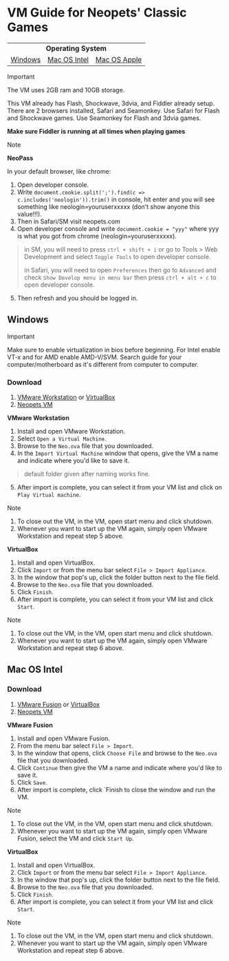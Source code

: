 # VM Guide for Neopets' Classic Games

<table>
<tr>
<td colspan="3" align="center"> <b>Operating System</b> </td>
</tr>
<tr>
  <td><a href="https://github.com/SpudMonkey7k/neopets-aio-vm/blob/main/README.md#windows">Windows</a></td><td><a href="https://github.com/SpudMonkey7k/neopets-aio-vm/blob/main/README.md#mac-os-intel">Mac OS Intel</a></td><td><a href="https://github.com/SpudMonkey7k/neopets-aio-vm/blob/main/apple-silicon.md">Mac OS Apple</a></td>
</tr>
</table>

>[!Important]
>The VM uses 2GB ram and 10GB storage.
>
>This VM already has Flash, Shockwave, 3dvia, and Fiddler already setup.
>There are 2 browsers installed, Safari and Seamonkey.
>Use Safari for Flash and Shockwave games.
>Use Seamonkey for Flash and 3dvia games.
>
>**Make sure Fiddler is running at all times when playing games**

>[!Note]
>**NeoPass**
>
>In your default browser, like chrome:
>1. Open developer console.
>2. Write `document.cookie.split(';').find(c => c.includes('neologin')).trim()` in console, hit enter and you will see something like neologin=youruserxxxxx (don't show anyone this value!!!). 
>3. Then in Safari/SM visit neopets.com
>4. Open developer console and write `document.cookie = "yyy"` where yyy is what you got from chrome (neologin=youruserxxxxx).
>> in SM, you will need to press `ctrl + shift + i` or go to Tools > Web Development and select `Toggle Tools` to open developer console.
>>
>> in Safari, you will need to open `Preferences` then go to `Advanced` and check `Show Develop menu in menu bar` then press `ctrl + alt + c` to open developer console.
>5. Then refresh and you should be logged in.

## Windows

>[!IMPORTANT]
>Make sure to enable virtualization in bios before beginning.
>For Intel enable VT-x and for AMD enable AMD-V/SVM.
>Search guide for your computer/motherboard as it's different from computer to computer.

### Download
1. [VMware Workstation](https://www.vmware.com/products/workstation-player.html) or [VirtualBox](https://www.virtualbox.org/wiki/Downloads)
2. [Neopets VM](https://www.mediafire.com/file/wslhbasvmx1a3mz/Neo.ova/file)

**VMware Workstation**
1. Install and open VMware Workstation.
2. Select `Open a Virtual Machine`.
3. Browse to the `Neo.ova` file that you downloaded.
4. In the `Import Virtual Machine` window that opens, give the VM a name and indicate where you'd like to save it.
> default folder given after naming works fine.
5. After import is complete, you can select it from your VM list and click on `Play Virtual machine`.
>[!NOTE]
> 1. To close out the VM, in the VM, open start menu and click shutdown.
> 2. Whenever you want to start up the VM again, simply open VMware Workstation and repeat step 5 above.

**VirtualBox**
1. Install and open VirtualBox.
2. Click `Import` or from the menu bar select `File > Import Appliance`.
3. In the window that pop's up, click the folder button next to the file field.
4. Browse to the `Neo.ova` file that you downloaded.
5. Click `Finish`.
6. After import is complete, you can select it from your VM list and click `Start`.
>[!NOTE]
> 1. To close out the VM, in the VM, open start menu and click shutdown.
> 2. Whenever you want to start up the VM again, simply open VMware Workstation and repeat step 6 above.

## Mac OS Intel

### Download
1. [VMware Fusion](https://support.broadcom.com/group/ecx/productdownloads?subfamily=VMware+Fusion) or [VirtualBox](https://www.virtualbox.org/wiki/Downloads)
2. [Neopets VM](https://www.mediafire.com/file/wslhbasvmx1a3mz/Neo.ova/file)

**VMware Fusion** 
1. Install and open VMware Fusion.
2. From the menu bar select `File > Import`.
3. In the window that opens, click `Choose File` and browse to the `Neo.ova` file that you downloaded.
4. Click `Continue` then give the VM a name and indicate where you'd like to save it.
5. Click `Save`.
6. After import is complete, click `Finish to close the window and run the VM.
>[!NOTE]
> 1. To close out the VM, in the VM, open start menu and click shutdown.
> 2. Whenever you want to start up the VM again, simply open VMware Fusion, select the VM and click `Start Up`.

**VirtualBox** 
1. Install and open VirtualBox.
2. Click `Import` or from the menu bar select `File > Import Appliance`.
3. In the window that pop's up, click the folder button next to the file field.
4. Browse to the `Neo.ova` file that you downloaded.
5. Click `Finish`.
6. After import is complete, you can select it from your VM list and click `Start`.
>[!NOTE]
> 1. To close out the VM, in the VM, open start menu and click shutdown.
> 2. Whenever you want to start up the VM again, simply open VMware Workstation and repeat step 6 above.
